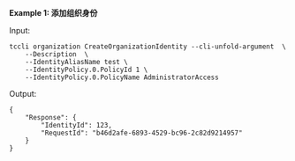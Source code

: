 **Example 1: 添加组织身份**



Input: 

```
tccli organization CreateOrganizationIdentity --cli-unfold-argument  \
    --Description  \
    --IdentityAliasName test \
    --IdentityPolicy.0.PolicyId 1 \
    --IdentityPolicy.0.PolicyName AdministratorAccess
```

Output: 
```
{
    "Response": {
        "IdentityId": 123,
        "RequestId": "b46d2afe-6893-4529-bc96-2c82d9214957"
    }
}
```

